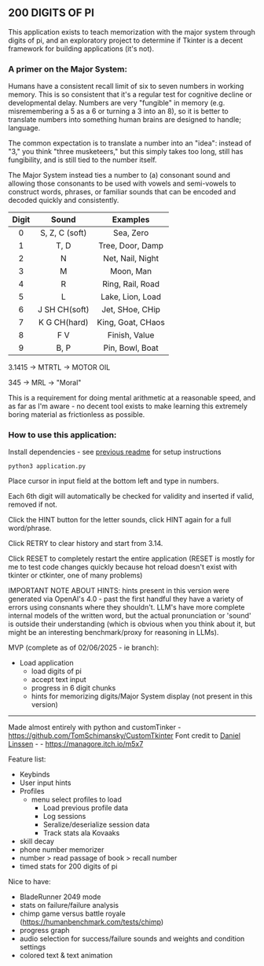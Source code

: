 ## 200 DIGITS OF PI

This application exists to teach memorization with the major system through digits of pi, and an exploratory project to determine if Tkinter is a decent framework for building applications (it's not). 

### A primer on the Major System:

Humans have a consistent recall limit of six to seven numbers in working memory. This is so consistent that it's a regular test for cognitive decline or developmental delay. Numbers are very "fungible" in memory (e.g. misremembering a 5 as a 6 or turning a 3 into an 8), so it is better to translate numbers into something human brains are designed to handle; language. 

The common expectation is to translate a number into an "idea": instead of "3," you think "three musketeers," but this simply takes too long, still has fungibility, and is still tied to the number itself.

The Major System instead ties a number to (a) consonant sound and allowing those consonants to be used with vowels and semi-vowels to construct words, phrases, or familiar sounds that can be encoded and decoded quickly and consistently. 

| Digit |     Sound      |     Examples      |
| :---: | :------------: | :---------------: |
|   0   | S, Z, C (soft) |     Sea, Zero     |
|   1   |      T, D      | Tree, Door, Damp  |
|   2   |       N        | Net, Nail, Night  |
|   3   |       M        |     Moon, Man     |
|   4   |       R        | Ring, Rail, Road  |
|   5   |       L        | Lake, Lion, Load  |
|   6   | J SH CH(soft)  |  Jet, SHoe, CHip  |
|   7   |  K G CH(hard)  | King, Goat, CHaos |
|   8   |      F V       |   Finish, Value   |
|   9   |      B, P      |  Pin, Bowl, Boat  |

3.1415 → MTRTL → MOTOR OIL 

345 → MRL → "Moral"

This is a requirement for doing mental arithmetic at a reasonable speed, and as far as I'm aware - no decent tool exists to make learning this extremely boring material as frictionless as possible.

### How to use this application: 

Install dependencies - see [previous readme](https://github.com/Astramentis/TerminalCommands/blob/Interview-Publish/README.md) for setup instructions 

```python3 application.py```

Place cursor in input field at the bottom left and type in numbers. 

Each 6th digit will automatically be checked for validity and inserted if valid, removed if not. 

Click the HINT button for the letter sounds, click HINT again for a full word/phrase. 

Click RETRY to clear history and start from 3.14.

Click RESET to completely restart the entire application (RESET is mostly for me to test code changes quickly because hot reload doesn't exist with tkinter or ctkinter, one of many problems)

IMPORTANT NOTE ABOUT HINTS: hints present in this version were generated via OpenAI's 4.0 - past the first handful they have a variety of errors using consnants where they shouldn't. LLM's have more complete internal models of the written word, but the actual pronunciation or 'sound' is outside their understanding (which is obvious when you think about it, but might be an interesting benchmark/proxy for reasoning in LLMs). 

MVP (complete as of 02/06/2025 - ie branch):

- Load application 
	- load digits of pi
	- accept text input
	- progress in 6 digit chunks
	- hints for memorizing digits/Major System display (not present in this version)

---

Made almost entirely with python and customTinker - https://github.com/TomSchimansky/CustomTkinter
Font credit to [Daniel Linssen](https://daniellinssen.games) -  - https://managore.itch.io/m5x7

Feature list:
- Keybinds
- User input hints
- Profiles
	- menu select profiles to load
		- Load previous profile data
		- Log sessions 
		- Seralize/deserialize session data
		- Track stats ala Kovaaks
- skill decay 
- phone number memorizer 
- number > read passage of book > recall number
- timed stats for 200 digits of pi 

Nice to have:
- BladeRunner 2049 mode
- stats on failure/failure analysis
- chimp game versus battle royale (https://humanbenchmark.com/tests/chimp) 
- progress graph
- audio selection for success/failure sounds and weights and condition settings
- colored text & text animation
